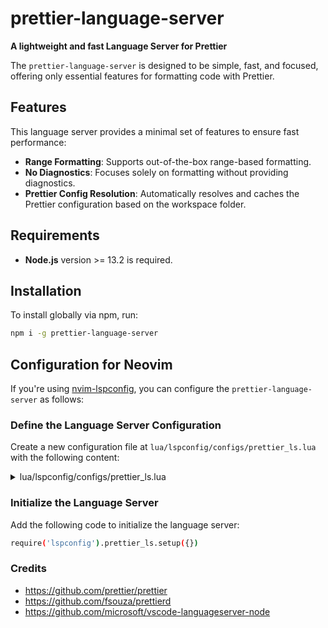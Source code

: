 # prettier-language-server

**A lightweight and fast Language Server for Prettier**

The `prettier-language-server` is designed to be simple, fast, and focused, offering only essential features for formatting code with Prettier.

## Features

This language server provides a minimal set of features to ensure fast performance:

- **Range Formatting**: Supports out-of-the-box range-based formatting.
- **No Diagnostics**: Focuses solely on formatting without providing diagnostics.
- **Prettier Config Resolution**: Automatically resolves and caches the Prettier configuration based on the workspace folder.

## Requirements

- **Node.js** version >= 13.2 is required.

## Installation

To install globally via npm, run:

```sh
npm i -g prettier-language-server
```

## Configuration for Neovim

If you're using [nvim-lspconfig](https://github.com/neovim/nvim-lspconfig), you can configure the `prettier-language-server` as follows:

### Define the Language Server Configuration

Create a new configuration file at `lua/lspconfig/configs/prettier_ls.lua` with the following content:

<details>
<summary>lua/lspconfig/configs/prettier_ls.lua</summary>

```lua
local root_file = {
  '.prettierrc',
  '.prettierrc.json',
  '.prettierrc.yml',
  '.prettierrc.yaml',
  '.prettierrc.json5',
  '.prettierrc.js',
  'prettier.config.js',
  '.prettierrc.mjs',
  'prettier.config.mjs',
  '.prettierrc.cjs',
  'prettier.config.cjs',
  '.prettierrc.toml',
}

return {
  default_config = {
    cmd = { 'prettier-language-server' },
    filetypes = {
      'javascript',
      'javascriptreact',
      'typescript',
      'typescriptreact',
      'vue',
      'css',
      'scss',
      'less',
      'html',
      'json',
      'jsonc',
      'yaml',
      'markdown',
      'markdown.mdx',
      'graphql',
      'handlebars',
    },
    root_dir = function(fname)
      local util = require('lspconfig.util')

      root_file = util.insert_package_json(root_file, 'prettier', fname)
      return util.root_pattern(unpack(root_file))(fname)
    end,
  },
}
```

</details>

### Initialize the Language Server

Add the following code to initialize the language server:

```sh
require('lspconfig').prettier_ls.setup({})
```

### Credits

- https://github.com/prettier/prettier
- https://github.com/fsouza/prettierd
- https://github.com/microsoft/vscode-languageserver-node

